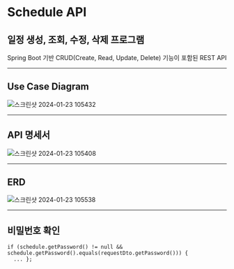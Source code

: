 # Schedule API

## 일정 생성, 조회, 수정, 삭제 프로그램
Spring Boot 기반 CRUD(Create, Read, Update, Delete) 기능이 포함된 REST API

---

## Use Case Diagram
![스크린샷 2024-01-23 105432](https://github.com/wooseok50/Schedule-manage/assets/155416976/832dde18-e7db-4c7d-8612-cc8bbfc4c46c)

---
## API 명세서
![스크린샷 2024-01-23 105408](https://github.com/wooseok50/Schedule-manage/assets/155416976/7f930c38-60bb-4ec0-88fa-cca9ae555bab)

---
## ERD
![스크린샷 2024-01-23 105538](https://github.com/wooseok50/Schedule-manage/assets/155416976/cb196dbd-6fc9-4b65-8954-611eb2d60a9b)

---

## 비밀번호 확인
```
if (schedule.getPassword() != null && schedule.getPassword().equals(requestDto.getPassword())) {
  ... };
```

